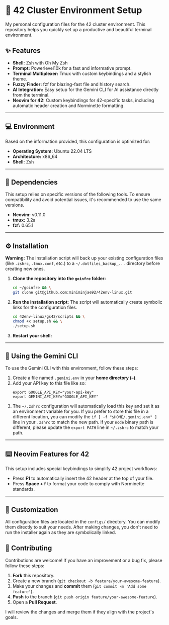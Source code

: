 # 🚀 42 Cluster Environment Setup

My personal configuration files for the 42 cluster environment. This repository helps you quickly set up a productive and beautiful terminal environment.

## ✨ Features

* **Shell:** Zsh with Oh My Zsh
* **Prompt:** Powerlevel10k for a fast and informative prompt.
* **Terminal Multiplexer:** Tmux with custom keybindings and a stylish theme.
* **Fuzzy Finder:** fzf for blazing-fast file and history search.
* **AI Integration:** Easy setup for the Gemini CLI for AI assistance directly from the terminal.
* **Neovim for 42:** Custom keybindings for 42-specific tasks, including automatic header creation and Norminette formatting.

---

## 💻 Environment

Based on the information provided, this configuration is optimized for:

* **Operating System:** Ubuntu 22.04 LTS
* **Architecture:** x86_64
* **Shell:** Zsh

---

## 🔧 Dependencies

This setup relies on specific versions of the following tools. To ensure compatibility and avoid potential issues, it's recommended to use the same versions.

* **Neovim:** v0.11.0
* **tmux:** 3.2a
* **fzf:** 0.65.1

---

## ⚙️ Installation

**Warning:** The installation script will back up your existing configuration files (like `.zshrc`, `.tmux.conf`, etc.) to a `~/.dotfiles_backup_...` directory before creating new ones.

1.  **Clone the repository into the `goinfre` folder:**
    ```bash
    cd ~/goinfre && \
    git clone git@github.com:miniminjae92/42env-linux.git
    ```

2.  **Run the installation script:**
    The script will automatically create symbolic links for the configuration files.
    ```bash
    cd 42env-linux/gs42/scripts && \
    chmod +x setup.sh && \
    ./setup.sh
    ```

3.  **Restart your shell:**

---

## 🤖 Using the Gemini CLI

To use the Gemini CLI with this environment, follow these steps:

1.  Create a file named `.gemini.env` in your **home directory (`~`)**.
2.  Add your API key to this file like so:
    ```
    export GOOGLE_API_KEY="your-api-key"
    export GEMINI_API_KEY="GOOGLE_API_KEY"
    ```
3.  The `~/.zshrc` configuration will automatically load this key and set it as an environment variable for you. If you prefer to store this file in a different location, you can modify the `if [ -f "$HOME/.gemini.env" ]` line in your `.zshrc` to match the new path. If your `node` binary path is different, please update the `export PATH` line in `~/.zshrc` to match your path.

---

## ⌨️ Neovim Features for 42

This setup includes special keybindings to simplify 42 project workflows:

* Press **F1** to automatically insert the 42 header at the top of your file.
* Press **Space + f** to format your code to comply with Norminette standards.

---

## 🔧 Customization

All configuration files are located in the `configs/` directory. You can modify them directly to suit your needs. After making changes, you don't need to run the installer again as they are symbolically linked.

## 🤝 Contributing

Contributions are welcome! If you have an improvement or a bug fix, please follow these steps:

1.  **Fork** this repository.
2.  Create a new branch (`git checkout -b feature/your-awesome-feature`).
3.  Make your changes and **commit** them (`git commit -m 'Add some feature'`).
4.  **Push** to the branch (`git push origin feature/your-awesome-feature`).
5.  Open a **Pull Request**.

I will review the changes and merge them if they align with the project's goals.
